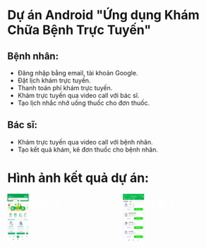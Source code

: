 # Dự án Android "Ứng dụng Khám Chữa Bệnh Trực Tuyến"

## Bệnh nhân:
- Đăng nhập bằng email, tài khoản Google.
- Đặt lịch khám trực tuyến.
- Thanh toán phí khám trực tuyến.
- Khám trực tuyến qua video call với bác sĩ.
- Tạo lịch nhắc nhở uống thuốc cho đơn thuốc.

## Bác sĩ:
- Khám trực tuyến qua video call với bệnh nhân.
- Tạo kết quả khám, kê đơn thuốc cho bệnh nhân.

# Hình ảnh kết quả dự án:
<ul style="display: flex; padding: 0; list-style: none; margin: 0;">
  <!-- Khối 1 -->
  <li style="flex: 1; position: relative; margin-right: 20px;">
    <div style="position: absolute; top: 10px; left: 10px; color: white; font-size: 20px; font-weight: bold;">
      Giao diện 1
    </div>
    <img src="docs/images/anh1.jpg" width="20%" />
  </li>

  <!-- Khối 2 -->
  <li style="flex: 1; position: relative;">
    <div style="position: absolute; top: 10px; left: 10px; color: white; font-size: 20px; font-weight: bold;">
      Giao diện 2
    </div>
    <img src="docs/images/anh2.png" width="20%" />
  </li>
</ul>









